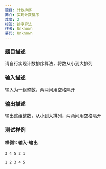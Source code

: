 ```yaml
---
题目: 计数排序
简介: 实现计数排序
难度: 2
标签: 排序算法
作者: Unknown
慕码: Unknown
---
```


### 题目描述

请自行实现计数排序算法，将数从小到大排列

### 输入描述

输入为一组整数，两两间用空格隔开

### 输出描述

输出这组整数，从小到大排列，两两间用空格隔开

### 测试样例

#### 样例1: 输入-输出

```
3 4 5 2 1
```

```
1 2 3 4 5
```

